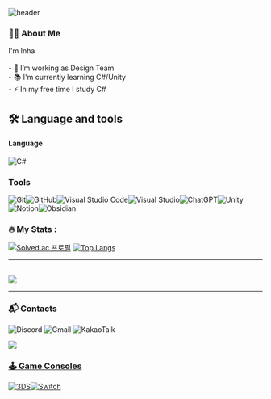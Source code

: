 
![header](https://capsule-render.vercel.app/api?type=waving&height=300&color=gradient&text=Welcome%20INHA's%20GitHub&fontAlign=64&fontSize=50&descAlign=38&descAlignY=58&animation=fadeIn)


<h3 align="left">👩‍💻  About Me</h3>
<p align="left">I'm Inha<br><br>- 🔭 I’m working as Design Team<br>- 📚 I'm currently learning C#/Unity <br>- ⚡ In my free time I study C#</p>

<h2 align="left">🛠 Language and tools

#### Language
![C#](https://img.shields.io/badge/c%23-%23239120.svg?style=for-the-badge&logo=csharp&logoColor=white)
### Tools


![Git](https://img.shields.io/badge/git-%23F05033.svg?style=for-the-badge&logo=git&logoColor=white)![GitHub](https://img.shields.io/badge/github-%23121011.svg?style=for-the-badge&logo=github&logoColor=white)![Visual Studio Code](https://img.shields.io/badge/Visual%20Studio%20Code-0078d7.svg?style=for-the-badge&logo=visual-studio-code&logoColor=white)![Visual Studio](https://img.shields.io/badge/Visual%20Studio-5C2D91.svg?style=for-the-badge&logo=visual-studio&logoColor=white)![ChatGPT](https://img.shields.io/badge/chatGPT-74aa9c?style=for-the-badge&logo=openai&logoColor=white)![Unity](https://img.shields.io/badge/unity-%23000000.svg?style=for-the-badge&logo=unity&logoColor=white)![Notion](https://img.shields.io/badge/Notion-%23000000.svg?style=for-the-badge&logo=notion&logoColor=white)![Obsidian](https://img.shields.io/badge/Obsidian-%23483699.svg?style=for-the-badge&logo=obsidian&logoColor=white)


###
  
<h3 align="left">🔥   My Stats :</h3>


<div>

[![Solved.ac
프로필](http://mazassumnida.wtf/api/v2/generate_badge?boj=horangipang)](https://solved.ac/horangipang) [![Top Langs](https://github-readme-stats.vercel.app/api/top-langs/?username=j-inha&layout=compact)](https://github.com/anuraghazra/github-readme-stats) 


---
<br>

<div>
<a href="https://github.com/devxb/gitanimals">
  <img src="https://render.gitanimals.org/farms/{j-inha}"/>
</a>

---
<h3 align="left">📬 Contacts</h3>

![Discord](https://img.shields.io/badge/Discord-%235865F2.svg?style=for-the-badge&logo=discord&logoColor=white)
![Gmail](https://img.shields.io/badge/rjsrkdvlftn@gmail.com-D14836?style=for-the-badge&logo=gmail&logoColor=white)
![KakaoTalk](https://img.shields.io/badge/kakaotalk-ffcd00.svg?style=for-the-badge&logo=kakaotalk&logoColor=000000)

<a href="https://codepia.tistory.com/"><img src="https://img.shields.io/badge/Tech-000000?style=for-the-badge&logo=tistory&logoColor=white">

<h3 align="left"> 🕹️ Game Consoles</h3>

![3DS](https://img.shields.io/badge/3DS-D12228?style=for-the-badge&logo=nintendo-3ds&logoColor=white)![Switch](https://img.shields.io/badge/Switch-E60012?style=for-the-badge&logo=nintendo-switch&logoColor=white)


